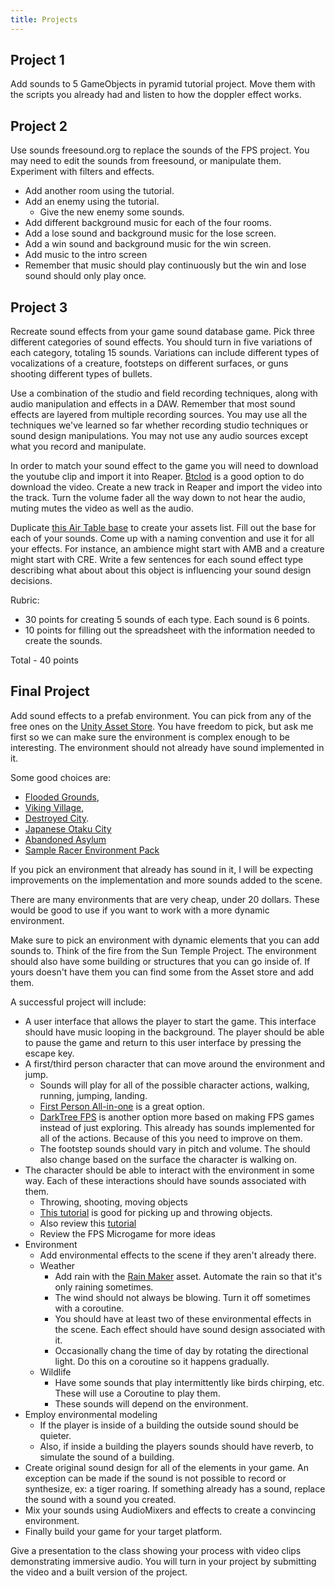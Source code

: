 ```yaml
---
title: Projects
---
```


## Project 1

Add sounds to 5 GameObjects in pyramid tutorial project. Move them with the scripts you already had and listen to how the doppler effect works.

## Project 2

Use sounds freesound.org to replace the sounds of the FPS project. You may need to edit the sounds from freesound, or manipulate them. Experiment with filters and effects. 

* Add another room using the tutorial. 
* Add an enemy using the tutorial. 
    * Give the new enemy some sounds.  
* Add different background music for each of the four rooms. 
* Add a lose sound and background music for the lose screen.
* Add a win sound and background music for the win screen. 
* Add music to the intro screen 
* Remember that music should play continuously but the win and lose sound should only play once. 

## Project 3  

Recreate sound effects from your game sound database game. Pick three different categories of sound effects. You should turn in five variations of each category, totaling 15 sounds. Variations can include different types of vocalizations of a creature, footsteps on different surfaces, or guns shooting different types of bullets. 

Use a combination of the studio and field recording techniques, along with audio manipulation and effects in a DAW. Remember that most sound effects are layered from multiple recording sources. You may use all the techniques we've learned so far whether recording studio techniques or sound design manipulations. You may not use any audio sources except what you record and manipulate. 

In order to match your sound effect to the game you will need to download the youtube clip and import it into Reaper. [Btclod](https://btclod.com) is a good option to do download the video. Create a new track in Reaper and import the video into the track. Turn the volume fader all the way down to not hear the audio, muting mutes the video as well as the audio. 

Duplicate [this Air Table base](https://airtable.com/invite/l?inviteId=invhJnHYWv0A3CnLW&inviteToken=4a50a52c1e144b4c59274f64f2935928630646b578e945c97f95cd495553613f&utm_source=email) to create your assets list. Fill out the base for each of your sounds. Come up with a naming convention and use it for all your effects. For instance, an ambience might start with AMB and a creature might start with CRE. Write a few sentences for each sound effect type describing what about about this object is influencing your sound design decisions. 

Rubric: 

* 30 points for creating 5 sounds of each type. Each sound is 6 points.
* 10 points for filling out the spreadsheet with the information needed to create the sounds.

Total - 40 points 

<h2 id="final">Final Project</h2>

Add sound effects to a prefab environment. You can pick from any of the free ones on the [Unity Asset Store](https://assetstore.unity.com/3d/environments?category=3d%2Fenvironments&free=true&orderBy=1). You have freedom to pick, but ask me first so we can make sure the environment is complex enough to be interesting. The environment should not already have sound implemented in it. 

Some good choices are: 

* [Flooded Grounds](https://assetstore.unity.com/packages/3d/environments/flooded-grounds-48529), 
* [Viking Village](https://assetstore.unity.com/packages/essentials/tutorial-projects/viking-village-urp-29140), 
* [Destroyed City](https://assetstore.unity.com/packages/3d/environments/sci-fi/destroyed-city-free-6459#description). 
* [Japanese Otaku City](https://assetstore.unity.com/packages/3d/environments/urban/japanese-otaku-city-20359#content)
* [Abandoned Asylum](https://assetstore.unity.com/packages/3d/environments/urban/abandoned-asylum-49137) 
* [Sample Racer Environment Pack](https://assetstore.unity.com/packages/3d/environments/urban/sample-racer-environment-pack-63641#content)
 
If you pick an environment that already has sound in it, I will be expecting improvements on the implementation and more sounds added to the scene.

There are many environments that are very cheap, under 20 dollars. These would be good to use if you want to work with a more dynamic environment.

Make sure to pick an environment with dynamic elements that you can add sounds to. Think of the fire from the Sun Temple Project. The environment should also have some building or structures that you can go inside of. If yours doesn't have them you can find some from the Asset store and add them. 

A successful project will include: 

* A user interface that allows the player to start the game. This interface should have music looping in the background. The player should be able to pause the game and return to this user interface by pressing the escape key.
* A first/third person character that can move around the environment and jump.
    * Sounds will play for all of the possible character actions, walking, running, jumping, landing. 
    * [First Person All-in-one](https://assetstore.unity.com/packages/tools/input-management/first-person-all-in-one-135316) is a great option. 
    * [DarkTree FPS](https://assetstore.unity.com/packages/templates/systems/darktree-fps-v1-4-142383#description) is another option more based on making FPS games instead of just exploring. This already has sounds implemented for all of the actions. Because of this you need to improve on them. 
    * The footstep sounds should vary in pitch and volume. The should also change based on the surface the character is walking on.
* The character should be able to interact with the environment in some way. Each of these interactions should have sounds associated with them.
    * Throwing, shooting, moving objects
    * [This tutorial](https://www.patrykgalach.com/2020/03/16/pick-up-items-in-unity/) is good for picking up and throwing objects. 
    * Also review this [tutorial](https://learn.unity.com/tutorial/sound-effects-scripting-1?projectId=5f4e4ee3edbc2a001f1211df#5f4f7032edbc2a0021ccd904)
    * Review the FPS Microgame for more ideas 
* Environment
    * Add environmental effects to the scene if they aren't already there. 
    * Weather 
        * Add rain with the [Rain Maker](https://assetstore.unity.com/packages/vfx/particles/environment/rain-maker-2d-and-3d-rain-particle-system-for-unity-34938) asset. Automate the rain so that it's only raining sometimes. 
        * The wind should not always be blowing. Turn it off sometimes with a coroutine. 
        * You should have at least two of these environmental effects in the scene. Each effect should have sound design associated with it.  
        * Occasionally chang the time of day by rotating the directional light. Do this on a coroutine so it happens gradually. 
    * Wildlife 
        * Have some sounds that play intermittently like birds chirping, etc. These will use a Coroutine to play them.
        * These sounds will depend on the environment.
* Employ environmental modeling   
    * If the player is inside of a building the outside sound should be quieter. 
    * Also, if inside a building the players sounds should have reverb, to simulate the sound of a building.
* Create original sound design for all of the elements in your game. An exception can be made if the sound is not possible to record or synthesize, ex: a tiger roaring. If something already has a sound, replace the sound with a sound you created. 
* Mix your sounds using AudioMixers and effects to create a convincing environment.
* Finally build your game for your target platform. 

Give a presentation to the class showing your process with video clips demonstrating immersive audio. You will turn in your project by submitting the video and a built version of the project.  
